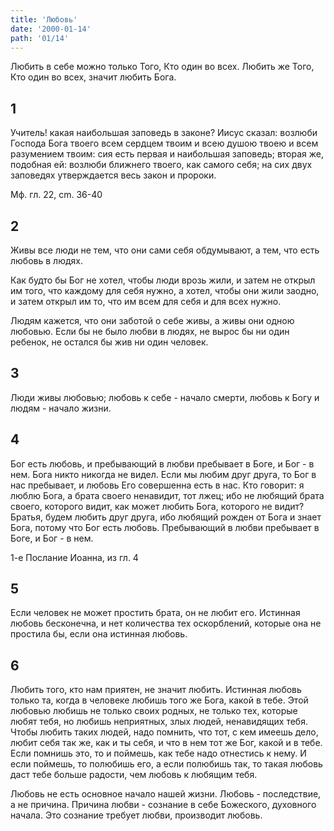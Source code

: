 ```yaml
---
title: 'Любовь'
date: '2000-01-14'
path: '01/14'
---
```


Любить в себе можно только Того, Кто один во всех. Любить же Того, Кто один во всех, значит любить Бога.
<!-- {.intro} -->

## 1

Учитель! какая наибольшая заповедь в законе? Иисус сказал: возлюби Господа Бога твоего всем сердцем твоим и всею душою твоею и всем разумением твоим: сия есть первая и наибольшая заповедь; вторая же, подобная ей: возлюби ближнего твоего, как самого себя; на сих двух заповедях утверждается весь закон и пророки.

Мф. гл. 22, cm. 36-40
<!-- {.source} -->

## 2

Живы все люди не тем, что они сами себя обдумывают, а тем, что есть любовь в людях.

Как будто бы Бог не хотел, чтобы люди врозь жили, и затем не открыл им того, что каждому для себя нужно, а хотел, чтобы они жили заодно, и затем открыл им то, что им всем для себя и для всех нужно.

Людям кажется, что они заботой о себе живы, а живы они одною любовью. Если бы не было любви в людях, не вырос бы ни один ребенок, не остался бы жив ни один человек.

## 3

Люди живы любовью; любовь к себе - начало смерти, любовь к Богу и людям - начало жизни.

## 4

Бог есть любовь, и пребывающий в любви пребывает в Боге, и Бог - в нем. Бога никто никогда не видел. Если мы любим друг друга, то Бог в нас пребывает, и любовь Его совершенна есть в нас. Кто говорит: я люблю Бога, а брата своего ненавидит, тот лжец; ибо не любящий брата своего, которого видит, как может любить Бога, которого не видит? Братья, будем любить друг друга, ибо любящий рожден от Бога и знает Бога, потому что Бог есть любовь. Пребывающий в любви пребывает в Боге, и Бог - в нем.

1-е Послание Иоанна, из гл. 4
<!-- {.source} -->

## 5

Если человек не может простить брата, он не любит его. Истинная любовь бесконечна, и нет количества тех оскорблений, которые она не простила бы, если она истинная любовь.

## 6

Любить того, кто нам приятен, не значит любить. Истинная любовь только та, когда в человеке любишь того же Бога, какой в тебе. Этой любовью любишь не только своих родных, не только тех, которые любят тебя, но любишь неприятных, злых людей, ненавидящих тебя. Чтобы любить таких людей, надо помнить, что тот, с кем имеешь дело, любит себя так же, как и ты себя, и что в нем тот же Бог, какой и в тебе. Если помнишь это, то и поймешь, как тебе надо отнестись к нему. И если поймешь, то полюбишь его, а если полюбишь так, то такая любовь даст тебе больше радости, чем любовь к любящим тебя.

Любовь не есть основное начало нашей жизни. Любовь - последствие, а не причина. Причина любви - сознание в себе Божеского, духовного начала. Это сознание требует любви, производит любовь.
<!-- {.conclusion} -->
